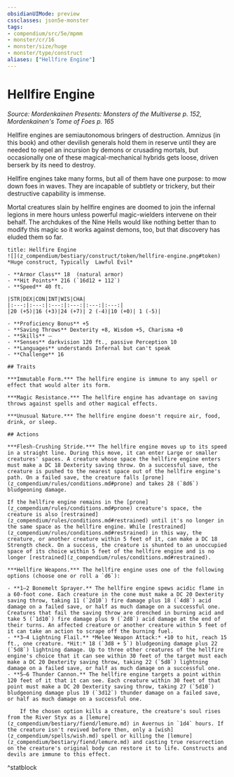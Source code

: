 ```yaml
---
obsidianUIMode: preview
cssclasses: json5e-monster
tags:
- compendium/src/5e/mpmm
- monster/cr/16
- monster/size/huge
- monster/type/construct
aliases: ["Hellfire Engine"]
---
```

# Hellfire Engine
*Source: Mordenkainen Presents: Monsters of the Multiverse p. 152, Mordenkainen's Tome of Foes p. 165*  

Hellfire engines are semiautonomous bringers of destruction. Amnizus (in this book) and other devilish generals hold them in reserve until they are needed to repel an incursion by demons or crusading mortals, but occasionally one of these magical-mechanical hybrids gets loose, driven berserk by its need to destroy.

Hellfire engines take many forms, but all of them have one purpose: to mow down foes in waves. They are incapable of subtlety or trickery, but their destructive capability is immense.

Mortal creatures slain by hellfire engines are doomed to join the infernal legions in mere hours unless powerful magic-wielders intervene on their behalf. The archdukes of the Nine Hells would like nothing better than to modify this magic so it works against demons, too, but that discovery has eluded them so far.

```ad-statblock
title: Hellfire Engine
![](z_compendium/bestiary/construct/token/hellfire-engine.png#token)
*Huge construct, Typically  Lawful Evil*

- **Armor Class** 18  (natural armor)
- **Hit Points** 216 (`16d12 + 112`)
- **Speed** 40 ft.

|STR|DEX|CON|INT|WIS|CHA|
|:---:|:---:|:---:|:---:|:---:|:---:|
|20 (+5)|16 (+3)|24 (+7)| 2 (-4)|10 (+0)| 1 (-5)|

- **Proficiency Bonus** +5
- **Saving Throws** Dexterity +8, Wisdom +5, Charisma +0
- **Skills** ⏤
- **Senses** darkvision 120 ft., passive Perception 10
- **Languages** understands Infernal but can't speak
- **Challenge** 16

## Traits

***Immutable Form.*** The hellfire engine is immune to any spell or effect that would alter its form.

***Magic Resistance.*** The hellfire engine has advantage on saving throws against spells and other magical effects.

***Unusual Nature.*** The hellfire engine doesn't require air, food, drink, or sleep.

## Actions

***Flesh-Crushing Stride.*** The hellfire engine moves up to its speed in a straight line. During this move, it can enter Large or smaller creatures' spaces. A creature whose space the hellfire engine enters must make a DC 18 Dexterity saving throw. On a successful save, the creature is pushed to the nearest space out of the hellfire engine's path. On a failed save, the creature falls [prone](z_compendium/rules/conditions.md#prone) and takes 28 (`8d6`) bludgeoning damage.

If the hellfire engine remains in the [prone](z_compendium/rules/conditions.md#prone) creature's space, the creature is also [restrained](z_compendium/rules/conditions.md#restrained) until it's no longer in the same space as the hellfire engine. While [restrained](z_compendium/rules/conditions.md#restrained) in this way, the creature, or another creature within 5 feet of it, can make a DC 18 Strength check. On a success, the creature is shunted to an unoccupied space of its choice within 5 feet of the hellfire engine and is no longer [restrained](z_compendium/rules/conditions.md#restrained).

***Hellfire Weapons.*** The hellfire engine uses one of the following options (choose one or roll a `d6`):

- **1–2 Bonemelt Sprayer.** The hellfire engine spews acidic flame in a 60-foot cone. Each creature in the cone must make a DC 20 Dexterity saving throw, taking 11 (`2d10`) fire damage plus 18 (`4d8`) acid damage on a failed save, or half as much damage on a successful one. Creatures that fail the saving throw are drenched in burning acid and take 5 (`1d10`) fire damage plus 9 (`2d8`) acid damage at the end of their turns. An affected creature or another creature within 5 feet of it can take an action to scrape off the burning fuel.  
- **3–4 Lightning Flail.** *Melee Weapon Attack:* +10 to hit, reach 15 ft., one creature. *Hit:* 18 (`3d8 + 5`) bludgeoning damage plus 22 (`5d8`) lightning damage. Up to three other creatures of the hellfire engine's choice that it can see within 30 feet of the target must each make a DC 20 Dexterity saving throw, taking 22 (`5d8`) lightning damage on a failed save, or half as much damage on a successful one.  
- **5–6 Thunder Cannon.** The hellfire engine targets a point within 120 feet of it that it can see. Each creature within 30 feet of that point must make a DC 20 Dexterity saving throw, taking 27 (`5d10`) bludgeoning damage plus 19 (`3d12`) thunder damage on a failed save, or half as much damage on a successful one.  

    If the chosen option kills a creature, the creature's soul rises from the River Styx as a [lemure](z_compendium/bestiary/fiend/lemure.md) in Avernus in `1d4` hours. If the creature isn't revived before then, only a [wish](z_compendium/spells/wish.md) spell or killing the [lemure](z_compendium/bestiary/fiend/lemure.md) and casting true resurrection on the creature's original body can restore it to life. Constructs and devils are immune to this effect.  
```
^statblock